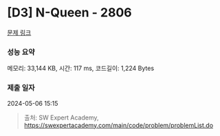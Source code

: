 # [D3] N-Queen - 2806 

[문제 링크](https://swexpertacademy.com/main/code/problem/problemDetail.do?contestProbId=AV7GKs06AU0DFAXB) 

### 성능 요약

메모리: 33,144 KB, 시간: 117 ms, 코드길이: 1,224 Bytes

### 제출 일자

2024-05-06 15:15



> 출처: SW Expert Academy, https://swexpertacademy.com/main/code/problem/problemList.do